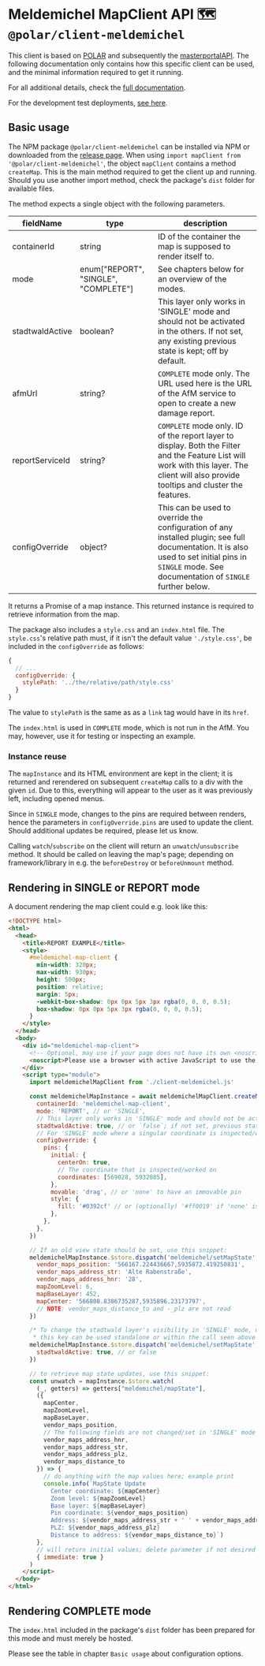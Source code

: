 # Meldemichel MapClient API 🗺️ `@polar/client-meldemichel`

This client is based on [POLAR](https://github.com/Dataport/polar) and subsequently the [masterportalAPI](https://bitbucket.org/geowerkstatt-hamburg/masterportalapi/src/master/). The following documentation only contains how this specific client can be used, and the minimal information required to get it running.

For all additional details, check the [full documentation](https://dataport.github.io/polar/docs/meldemichel/client-meldemichel.html).

For the development test deployments, [see here](./example/index.html).

## Basic usage

The NPM package `@polar/client-meldemichel` can be installed via NPM or downloaded from the [release page](https://github.com/Dataport/polar/releases). When using `import mapClient from '@polar/client-meldemichel'`, the object `mapClient` contains a method `createMap`. This is the main method required to get the client up and running. Should you use another import method, check the package's `dist` folder for available files.

The method expects a single object with the following parameters.

| fieldName | type | description |
| - | - | - |
| containerId | string | ID of the container the map is supposed to render itself to. |
| mode | enum["REPORT", "SINGLE", "COMPLETE"] | See chapters below for an overview of the modes. |
| stadtwaldActive | boolean? | This layer only works in 'SINGLE' mode and should not be activated in the others. If not set, any existing previous state is kept; off by default. |
| afmUrl | string? | `COMPLETE` mode only. The URL used here is the URL of the AfM service to open to create a new damage report. |
| reportServiceId | string? | `COMPLETE` mode only. ID of the report layer to display. Both the Filter and the Feature List will work with this layer. The client will also provide tooltips and cluster the features. |
| configOverride  | object? | This can be used to override the configuration of any installed plugin; see full documentation. It is also used to set initial pins in `SINGLE` mode. See documentation of `SINGLE` further below. |

It returns a Promise of a map instance. This returned instance is required to retrieve information from the map.

The package also includes a `style.css` and an `index.html` file. The `style.css`'s relative path must, if it isn't the default value `'./style.css'`, be included in the `configOverride` as follows:

```js
{
  // ...
  configOverride: {
    stylePath: '../the/relative/path/style.css'
  }
}
```

The value to `stylePath` is the same as as a `link` tag would have in its `href`.

The `index.html` is used in `COMPLETE` mode, which is not run in the AfM. You may, however, use it for testing or inspecting an example.

### Instance reuse

The `mapInstance` and its HTML environment are kept in the client; it is returned and rerendered on subsequent `createMap` calls to a div with the given `id`. Due to this, everything will appear to the user as it was previously left, including opened menus.

Since in `SINGLE` mode, changes to the pins are required between renders, hence the parameters in `configOverride.pins` are used to update the client. Should additional updates be required, please let us know.

Calling `watch`/`subscribe` on the client will return an `unwatch`/`unsubscribe` method. It should be called on leaving the map's page; depending on framework/library in e.g. the `beforeDestroy` or `beforeUnmount` method.

## Rendering in SINGLE or REPORT mode

A document rendering the map client could e.g. look like this:

```html
<!DOCTYPE html>
<html>
  <head>
    <title>REPORT EXAMPLE</title>
    <style>
      #meldemichel-map-client {
        min-width: 320px;
        max-width: 930px;
        height: 500px;
        position: relative;
        margin: 5px;
        -webkit-box-shadow: 0px 0px 5px 3px rgba(0, 0, 0, 0.5);
        box-shadow: 0px 0px 5px 3px rgba(0, 0, 0, 0.5);
      }
    </style>
  </head>
  <body>
    <div id="meldemichel-map-client">
      <!-- Optional, may use if your page does not have its own <noscript> information -->
      <noscript>Please use a browser with active JavaScript to use the map client.</noscript>
    </div>
    <script type="module">
      import meldemichelMapClient from './client-meldemichel.js'

      const meldemichelMapInstance = await meldemichelMapClient.createMap({
        containerId: 'meldemichel-map-client',
        mode: 'REPORT', // or 'SINGLE',
        // This layer only works in 'SINGLE' mode and should not be activated in the others
        stadtwaldActive: true, // or `false`; if not set, previous state is kept; off by default
        // For 'SINGLE' mode where a singular coordinate is inspected/worked on
        configOverride: {
          pins: {
            initial: {
              centerOn: true,
              // The coordinate that is inspected/worked on
              coordinates: [569028, 5932885],
            },
            movable: 'drag', // or 'none' to have an immovable pin
            style: {
              fill: '#0392cf' // or (optionally) '#ff0019' if 'none' is set
            },
          },
        },
      })

      // If an old view state should be set, use this snippet:
      meldemichelMapInstance.$store.dispatch('meldemichel/setMapState', {
        vendor_maps_position: '566167.224436667,5935872.419250831',
        vendor_maps_address_str: 'Alte Rabenstraße',
        vendor_maps_address_hnr: '28',
        mapZoomLevel: 6,
        mapBaseLayer: 452,
        mapCenter: '566808.8386735287,5935896.23173797',
        // NOTE: vendor_maps_distance_to and -_plz are not read
      })

      /* To change the stadtwald layer's visibility in 'SINGLE' mode, use this;
       * this key can be used standalone or within the call seen above */
      meldemichelMapInstance.$store.dispatch('meldemichel/setMapState', {
        stadtwaldActive: true, // or false
      })

      // to retrieve map state updates, use this snippet:
      const unwatch = mapInstance.$store.watch(
        (_, getters) => getters["meldemichel/mapState"],
        ({
          mapCenter,
          mapZoomLevel,
          mapBaseLayer,
          vendor_maps_position,
          // The following fields are not changed/set in 'SINGLE' mode
          vendor_maps_address_hnr,
          vendor_maps_address_str,
          vendor_maps_address_plz,
          vendor_maps_distance_to
        }) => {
          // do anything with the map values here; example print
          console.info(`MapState Update
            Center coordinate: ${mapCenter}
            Zoom level: ${mapZoomLevel}
            Base layer: ${mapBaseLayer}
            Pin coordinate: ${vendor_maps_position}
            Address: ${vendor_maps_address_str + ' ' + vendor_maps_address_hnr}
            PLZ: ${vendor_maps_address_plz}
            Distance to address: ${vendor_maps_distance_to}`)
        },
        // will return initial values; delete parameter if not desired
        { immediate: true }
      )
    </script>
  </body>
</html>
```

## Rendering COMPLETE mode

The `index.html` included in the package's `dist` folder has been prepared for this mode and must merely be hosted.

Please see the table in chapter `Basic usage` about configuration options.
